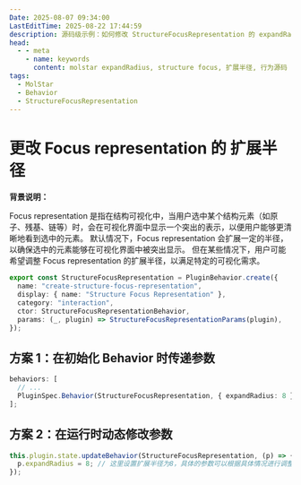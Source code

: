 ```yaml
---
Date: 2025-08-07 09:34:00
LastEditTime: 2025-08-22 17:44:59
description: 源码级示例：如何修改 StructureFocusRepresentation 的 expandRadius，实现聚焦时自动扩大/缩小显示范围。
head:
  - - meta
    - name: keywords
      content: molstar expandRadius, structure focus, 扩展半径, 行为源码
tags:
  - MolStar
  - Behavior
  - StructureFocusRepresentation
---
```


# 更改 Focus representation 的 扩展半径

**背景说明：**

Focus representation 是指在结构可视化中，当用户选中某个结构元素（如原子、残基、链等）时，会在可视化界面中显示一个突出的表示，以便用户能够更清晰地看到选中的元素。
默认情况下，Focus representation 会扩展一定的半径，以确保选中的元素能够在可视化界面中被突出显示。
但在某些情况下，用户可能希望调整 Focus representation 的扩展半径，以满足特定的可视化需求。

```typescript [src/mol-plugin/behavior/dynamic/selection/structure-focus-representation.ts]
export const StructureFocusRepresentation = PluginBehavior.create({
  name: "create-structure-focus-representation",
  display: { name: "Structure Focus Representation" },
  category: "interaction",
  ctor: StructureFocusRepresentationBehavior,
  params: (_, plugin) => StructureFocusRepresentationParams(plugin),
});
```

## 方案 1：在初始化 Behavior 时传递参数

```typescript [molstar/src/mol-plugin/spec.ts]
behaviors: [
  // ...
  PluginSpec.Behavior(StructureFocusRepresentation, { expandRadius: 8 }), // 这里设置扩展半径为8，具体的参数可以根据具体情况进行调整
];
```

## 方案 2：在运行时动态修改参数

```typescript [molstar/src/mol-plugin/spec.ts]
this.plugin.state.updateBehavior(StructureFocusRepresentation, (p) => {
  p.expandRadius = 8; // 这里设置扩展半径为8，具体的参数可以根据具体情况进行调整
});
```
